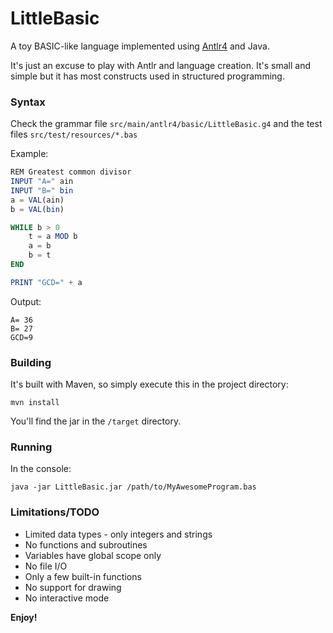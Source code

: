 LittleBasic
===========

A toy BASIC-like language implemented using [Antlr4](http://www.antlr.org/) and Java.

It's just an excuse to play with Antlr and language creation. It's small and simple but it has 
most constructs used in structured programming.

### Syntax

Check the grammar file `src/main/antlr4/basic/LittleBasic.g4` and the test files `src/test/resources/*.bas`

Example:
```PureBasic
REM Greatest common divisor
INPUT "A=" ain
INPUT "B=" bin
a = VAL(ain)
b = VAL(bin)

WHILE b > 0
    t = a MOD b
    a = b
    b = t
END

PRINT "GCD=" + a
```
Output:
```
A= 36
B= 27
GCD=9
```

### Building

It's built with Maven, so simply execute this in the project directory:

```
mvn install
```
You'll find the jar in the `/target` directory.

### Running

In the console:

```
java -jar LittleBasic.jar /path/to/MyAwesomeProgram.bas
```

### Limitations/TODO

* Limited data types - only integers and strings
* No functions and subroutines
* Variables have global scope only
* No file I/O
* Only a few built-in functions
* No support for drawing
* No interactive mode 

**Enjoy!**
